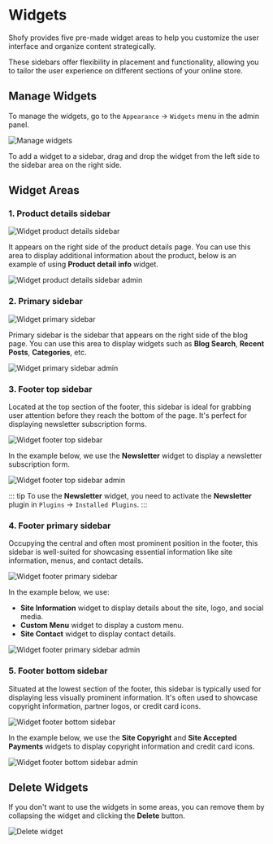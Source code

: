# Widgets

Shofy provides five pre-made widget areas to help you customize the user interface and organize content strategically.

These sidebars offer flexibility in placement and functionality, allowing you to tailor the user experience on different
sections of your online store.

## Manage Widgets

To manage the widgets, go to the `Appearance` -> `Widgets` menu in the admin panel.

![Manage widgets](./images/widget-manage-widgets.png)

To add a widget to a sidebar, drag and drop the widget from the left side to the sidebar area on the right side.

## Widget Areas

### 1. Product details sidebar

![Widget product details sidebar](./images/widget-product-detail-sidebar.png)

It appears on the right side of the product details page. You can use this area to display additional information about
the product, below is an example of using **Product detail info** widget.

![Widget product details sidebar admin](./images/widget-product-detail-sidebar-admin.png)

### 2. Primary sidebar

![Widget primary sidebar](./images/widget-primary-sidebar.png)

Primary sidebar is the sidebar that appears on the right side of the blog page. You can use this area to display widgets
such as **Blog Search**, **Recent Posts**, **Categories**, etc.

![Widget primary sidebar admin](./images/widget-primary-sidebar-admin.png)

### 3. Footer top sidebar

Located at the top section of the footer, this sidebar is ideal for grabbing user attention before they reach the bottom
of the page. It's perfect for displaying newsletter subscription forms.

![Widget footer top sidebar](./images/widget-footer-top-sidebar.png)

In the example below, we use the **Newsletter** widget to display a newsletter subscription form.

![Widget footer top sidebar admin](./images/widget-footer-top-sidebar-admin.png)

::: tip
To use the **Newsletter** widget, you need to activate the **Newsletter** plugin in `Plugins` -> `Installed Plugins`.
:::

### 4. Footer primary sidebar

Occupying the central and often most prominent position in the footer, this sidebar is well-suited for showcasing
essential information like site information, menus, and contact details.

![Widget footer primary sidebar](./images/widget-footer-primary-sidebar.png)

In the example below, we use:

* **Site Information** widget to display details about the site, logo, and social media.
* **Custom Menu** widget to display a custom menu.
* **Site Contact** widget to display contact details.

![Widget footer primary sidebar admin](./images/widget-footer-primary-sidebar-admin.png)

### 5. Footer bottom sidebar

Situated at the lowest section of the footer, this sidebar is typically used for displaying less visually prominent
information. It's often used to showcase copyright information, partner logos, or credit card icons.

![Widget footer bottom sidebar](./images/widget-footer-bottom-sidebar.png)

In the example below, we use the **Site Copyright** and **Site Accepted Payments** widgets to display copyright
information and credit card icons.

![Widget footer bottom sidebar admin](./images/widget-footer-bottom-sidebar-admin.png)

## Delete Widgets

If you don't want to use the widgets in some areas, you can remove them by collapsing the widget and clicking the
**Delete** button.

![Delete widget](./images/widget-delete-widget.png)
